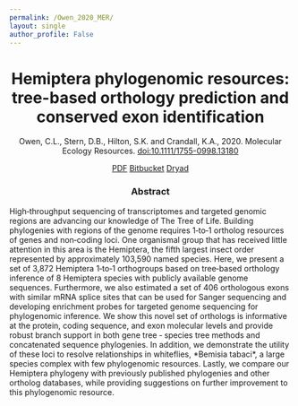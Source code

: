 ```yaml
---
permalink: /Owen_2020_MER/
layout: single
author_profile: False
---
```


<H1 align="center">Hemiptera phylogenomic resources: tree-based orthology prediction and conserved exon identification</H1>
<p align="center">Owen, C.L., Stern, D.B., Hilton, S.K. and Crandall, K.A., 2020. Molecular Ecology Resources. <a href="https://doi.org/10.1111/1755-0998.13180">doi:10.1111/1755-0998.13180</a></p>
<p align="center"><a href="https://blah.blah.com" class="btn btn--primary btn--small" >PDF</a> <a href="https://blah.blah.com" class="btn btn--info btn--small" >Bitbucket</a> <a href="https://blah.blah.com" class="btn btn--danger btn--small" >Dryad</a></p>

<H3 align="center">Abstract</H3> 
High‐throughput sequencing of transcriptomes and targeted genomic regions are advancing our knowledge of The Tree of Life. Building phylogenies with regions of the genome requires 1‐to‐1 ortholog resources of genes and non‐coding loci. One organismal group that has received little attention in this area is the Hemiptera, the fifth largest insect order represented by approximately 103,590 named species. Here, we present a set of 3,872 Hemiptera 1‐to‐1 orthogroups based on tree‐based orthology inference of 8 Hemiptera species with publicly available genome sequences. Furthermore, we also estimated a set of 406 orthologous exons with similar mRNA splice sites that can be used for Sanger sequencing and developing enrichment probes for targeted genome sequencing for phylogenomic inference. We show this novel set of orthologs is informative at the protein, coding sequence, and exon molecular levels and provide robust branch support in both gene tree ‐ species tree methods and concatenated sequence phylogenies. In addition, we demonstrate the utility of these loci to resolve relationships in whiteflies, *Bemisia tabaci*, a large species complex with few phylogenomic resources. Lastly, we compare our Hemiptera phylogeny with previously published phylogenies and other ortholog databases, while providing suggestions on further improvement to this phylogenomic resource.

